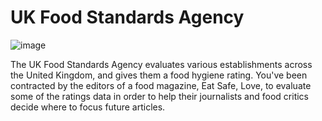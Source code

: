 # UK Food Standards Agency

![image](https://github.com/MahsaHesam/nosql-challenge/assets/70048005/fd2b83d6-eeaa-4ba5-8317-098be10a1a69)



The UK Food Standards Agency evaluates various establishments across the United Kingdom, and gives them a food hygiene rating. You've been contracted by the editors of a food magazine, Eat Safe, Love, to evaluate some of the ratings data in order to help their journalists and food critics decide where to focus future articles.
